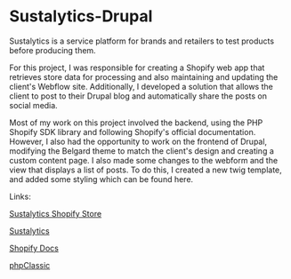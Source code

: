 # Sustalytics-Drupal
Sustalytics is a service platform for brands and retailers to test products before producing them. 

For this project, I was responsible for creating a Shopify web app that retrieves store data for processing and also maintaining and updating the client's Webflow site. Additionally, I developed a solution that allows the client to post to their Drupal blog and automatically share the posts on social media.

Most of my work on this project involved the backend, using the PHP Shopify SDK library and following Shopify's official documentation. However, I also had the opportunity to work on the frontend of Drupal, modifying the Belgard theme to match the client's design and creating a custom content page. I also made some changes to the webform and the view that displays a list of posts. To do this, I created a new twig template, and added some styling which can be found here. 

Links:
>
[Sustalytics Shopify Store](https://apps.shopify.com/style_sus)

[Sustalytics](https://www.sustalytics.com)

[Shopify Docs](https://shopify.dev/api)

[phpClassic](https://github.com/phpclassic/php-shopify)


[](https://github.com/AaronPierson/Sustalytics-Drupal-Theme/blob/main/Sustalytics_ReadMe_Images/2022-05-06_22-11.png?raw=true)
